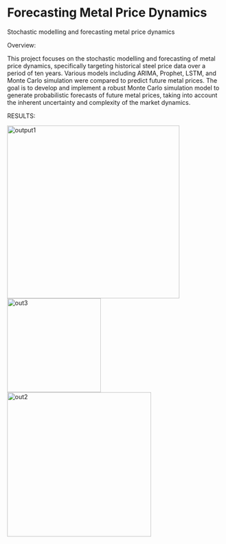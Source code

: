 # Forecasting Metal Price Dynamics
Stochastic modelling and forecasting metal price dynamics 

Overview:

This project focuses on the stochastic modelling and forecasting of metal price dynamics, specifically targeting historical steel price data over a period of ten years. Various models including ARIMA, Prophet, LSTM, and Monte Carlo simulation were compared to predict future metal prices. The goal is to develop and implement a robust Monte Carlo simulation model to generate probabilistic forecasts of future metal prices, taking into account the inherent uncertainty and complexity of the market dynamics.


RESULTS:




<img width="401" alt="output1" src="https://github.com/anniemajella/ForecastingMetalPriceDynamics/assets/129158386/d7ac0619-c31f-4dc0-becb-f0d2a4526b59">



<img width="218" alt="out3" src="https://github.com/anniemajella/ForecastingMetalPriceDynamics/assets/129158386/a76b59a1-c46d-404a-8e5e-9ea29ee0525f">


<img width="335" alt="out2" src="https://github.com/anniemajella/ForecastingMetalPriceDynamics/assets/129158386/21917753-7fc9-419f-bf92-67d596232eff">
